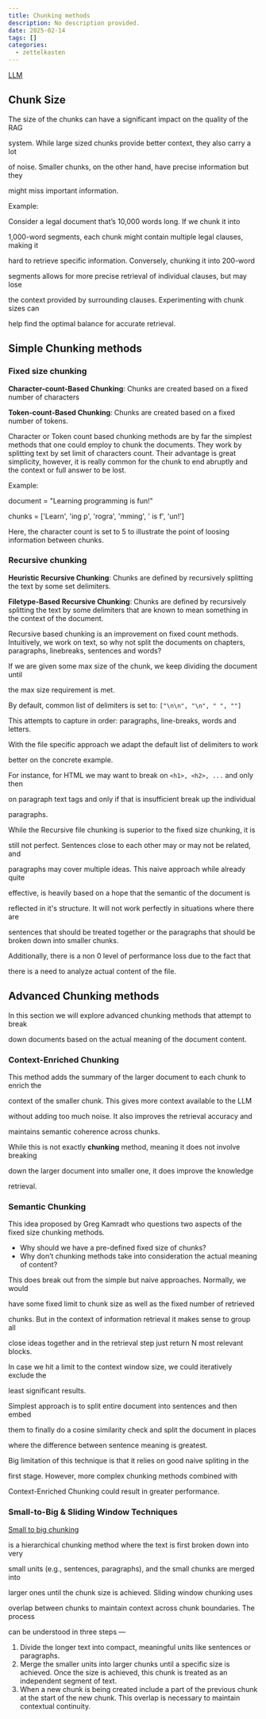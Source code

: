 ```yaml
---
title: Chunking methods
description: No description provided.
date: 2025-02-14
tags: []
categories:
  - zettelkasten
---
```


[LLM](LLM.md)

## Chunk Size

The size of the chunks can have a significant impact on the quality of the RAG

system. While large sized chunks provide better context, they also carry a lot

of noise. Smaller chunks, on the other hand, have precise information but they

might miss important information. 

Example: 

Consider a legal document that’s 10,000 words long. If we chunk it into

1,000-word segments, each chunk might contain multiple legal clauses, making it

hard to retrieve specific information. Conversely, chunking it into 200-word

segments allows for more precise retrieval of individual clauses, but may lose

the context provided by surrounding clauses. Experimenting with chunk sizes can

help find the optimal balance for accurate retrieval.

## Simple Chunking methods

### Fixed size chunking

**Character-count-Based Chunking**: Chunks are created based on a fixed number of characters

**Token-count-Based Chunking**: Chunks are created based on a fixed number of tokens.

Character or Token count based chunking methods are by far the simplest methods that one could employ to chunk the documents. They work by splitting text by set limit of characters count. Their advantage is great simplicity, however, it is really common for the chunk to end abruptly and the context or full answer to be lost.

Example:

document = "Learning programming is fun!"

chunks = ['Learn', 'ing p', 'rogra', 'mming', ' is f', 'un!']

Here, the character count is set to 5 to illustrate the point of loosing information between chunks.

### Recursive chunking

**Heuristic Recursive Chunking**: Chunks are defined by recursively splitting the text by some set delimiters. 

**Filetype-Based Recursive Chunking**: Chunks are defined by recursively splitting the text by some delimiters that are known to mean something in the context of the document. 

Recursive based chunking is an improvement on fixed count methods. Intuitively, we work on text, so why not split the documents on chapters, paragraphs, linebreaks, sentences and words?

If we are given some max size of the chunk, we keep dividing the document until

the max size requirement is met.

By default, common list of delimiters is set to: `["\n\n", "\n", " ", ""]`

This attempts to capture in order: paragraphs, line-breaks, words and letters.

With the file specific approach we adapt the default list of delimiters to work

better on the concrete example. 

For instance, for HTML we may want to break on `<h1>, <h2>, ...` and only then

on paragraph text tags and only if that is insufficient break up the individual

paragraphs.

While the Recursive file chunking is superior to the fixed size chunking, it is

still not perfect. Sentences close to each other may or may not be related, and

paragraphs may cover multiple ideas. This naive approach while already quite

effective, is heavily based on a hope that the semantic of the document is 

reflected in it's structure. It will not work perfectly in situations where there are 

sentences that should be treated together or the paragraphs that should be broken down into smaller chunks.

Additionally, there is a non 0 level of performance loss due to the fact that

there is a need to analyze actual content of the file. 

## Advanced Chunking methods

In this section we will explore advanced chunking methods that attempt to break

down documents based on the actual meaning of the document content.

### Context-Enriched Chunking

This method adds the summary of the larger document to each chunk to enrich the

context of the smaller chunk. This gives more context available to the LLM

without adding too much noise. It also improves the retrieval accuracy and

maintains semantic coherence across chunks.

While this is not exactly **chunking** method, meaning it does not involve breaking

down the larger document into smaller one, it does improve the knowledge 

retrieval.

### Semantic Chunking

This idea proposed by Greg Kamradt who questions two aspects of the fixed size chunking methods.

- Why should we have a pre-defined fixed size of chunks?
- Why don’t chunking methods take into consideration the actual meaning of content?

This does break out from the simple but naive approaches. Normally, we would

have some fixed limit to chunk size as well as the fixed number of retrieved

chunks. But in the context of information retrieval it makes sense to group all 

close ideas together and in the retrieval step just return N most relevant blocks.

In case we hit a limit to the context window size, we could iteratively exclude the

least significant results.

Simplest approach is to split entire document into sentences and then embed 

them to finally do a cosine similarity check and split the document in places

where the difference between sentence meaning is greatest.

Big limitation of this technique is that it relies on good naive spliting in the

first stage. However, more complex chunking methods combined with

Context-Enriched Chunking could result in greater performance. 

### Small-to-Big & Sliding Window Techniques

[Small to big chunking](https://archive.is/o/zE3Og/https://towardsdatascience.com/advanced-rag-01-small-to-big-retrieval-172181b396d4)

is a hierarchical chunking method where the text is first broken down into very

small units (e.g., sentences, paragraphs), and the small chunks are merged into

larger ones until the chunk size is achieved. Sliding window chunking uses

overlap between chunks to maintain context across chunk boundaries. The process

can be understood in three steps —

1. Divide the longer text into compact, meaningful units like sentences or paragraphs.
2. Merge the smaller units into larger chunks until a specific size is achieved. Once the size is achieved, this chunk is treated as an independent segment of text.
3. When a new chunk is being created include a part of the previous chunk at the start of the new chunk. This overlap is necessary to maintain contextual continuity.
